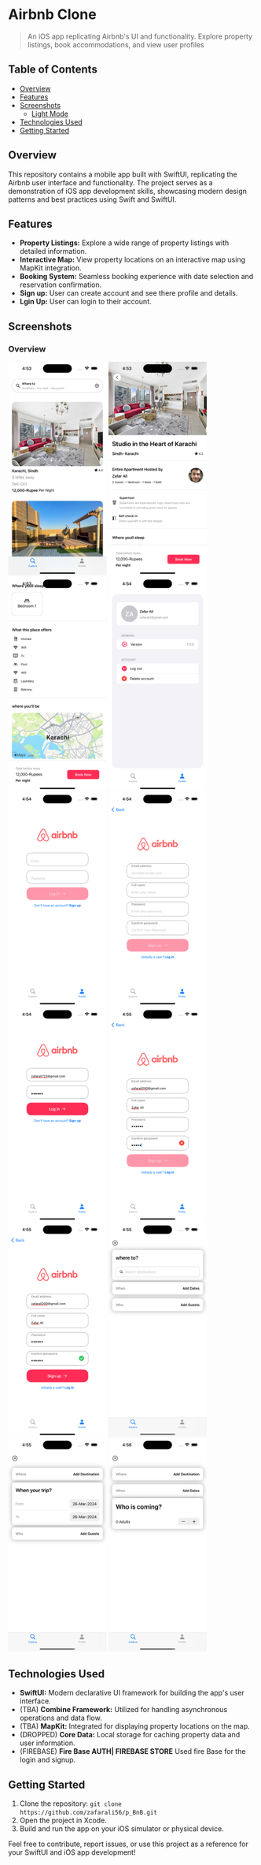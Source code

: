# Airbnb Clone <!-- omit in toc -->

> An iOS app replicating Airbnb's UI and functionality. Explore property listings, book accommodations, and view user profiles

## Table of Contents

- [Overview](#overview)
- [Features](#features)
- [Screenshots](#screenshots)
  - [Light Mode](#light-mode)
- [Technologies Used](#technologies-used)
- [Getting Started](#getting-started)

## Overview

This repository contains a mobile app built with SwiftUI, replicating the Airbnb user interface and functionality. The project serves as a demonstration of iOS app development skills, showcasing modern design patterns and best practices using Swift and SwiftUI.

## Features

- **Property Listings:** Explore a wide range of property listings with detailed information.
- **Interactive Map:** View property locations on an interactive map using MapKit integration.
- **Booking System:** Seamless booking experience with date selection and reservation confirmation.
- **Sign up:** User can create account and see there profile and details.
- **Lgin Up:** User can login to their account.


## Screenshots

### Overview

<img src="./screenshots./../screenshots/Home.png" width="200">

<img src="./screenshots./../screenshots/PlaceDetail.png" width="200">

<img src="./screenshots./../screenshots/MapKit.png" width="200">

<img src="./screenshots./../screenshots/User.png" width="200">

<img src="./screenshots./../screenshots/LoginPage.png" width="200">

<img src="./screenshots./../screenshots/SignUpPage.png" width="200">

<img src="./screenshots./../screenshots/HiddenButton.png" width="200">

<img src="./screenshots./../screenshots/CharNotmactching.png" width="200">

<img src="./screenshots./../screenshots/CharMatching.png" width="200">

<img src="./screenshots./../screenshots/Search.png" width="200">
<img src="./screenshots./../screenshots/Search2.png" width="200">
<img src="./screenshots./../screenshots/Search3.png" width="200">

## Technologies Used

- **SwiftUI:** Modern declarative UI framework for building the app's user interface.
- (TBA) **Combine Framework:** Utilized for handling asynchronous operations and data flow.
- (TBA) **MapKit:** Integrated for displaying property locations on the map.
- (DROPPED) **Core Data:** Local storage for caching property data and user information.
- (FIREBASE) **Fire Base AUTH| FIREBASE STORE** Used fire Base for the login and signup. 

## Getting Started

1. Clone the repository: `git clone https://github.com/zafarali56/p_BnB.git`
2. Open the project in Xcode.
3. Build and run the app on your iOS simulator or physical device.

Feel free to contribute, report issues, or use this project as a reference for your SwiftUI and iOS app development!
